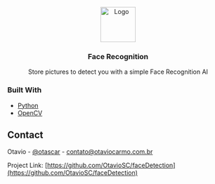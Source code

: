 <div id="top"></div>

<br />
<div align="center">
  <a>
    <img src="https://img.icons8.com/external-itim2101-lineal-color-itim2101/344/external-face-detection-home-security-itim2101-lineal-color-itim2101.png" alt="Logo" width="80" height="80">
  </a>

  <h3 align="center">Face Recognition</h3>

  <p align="center">
    Store pictures to detect you with a simple Face Recognition AI 
    <br />
  </p>
</div>

### Built With

* [Python](https://www.python.org/)
* [OpenCV](https://opencv.org/)

## Contact

Otavio - [@otascar](https://twitter.com/otascar) - contato@otaviocarmo.com.br

Project Link: [https://github.com/OtavioSC/faceDetection](https://github.com/OtavioSC/faceDetection)


